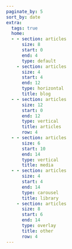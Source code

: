 ```yaml
---
paginate_by: 5
sort_by: date
extra:
  tags: true
  home:
  - - section: articles
      size: 8
      start: 0
      end: 4
      type: default
    - section: articles
      size: 4
      start: 4
      end: 12
      type: horizontal
      title: blog
  - - section: articles
      size: 12 
      start: 0
      end: 12
      type: vertical
      title: articles
      row: 4
  - - section: articles
      size: 6
      start: 10
      end: 14
      type: vertical
      title: media
  - - section: articles
      size: 4
      start: 4
      end: 14
      type: carousel
      title: library
    - section: articles
      size: 8
      start: 6
      end: 14
      type: overlay 
      title: other
      row: 4
---
```

